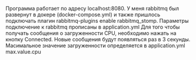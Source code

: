 Программа работает по адресу localhost:8080.
У меня rabbitmq был развернут в докере (docker-compose.yml) и также пришлось подключать плагин rabbitmq-plugins enable rabbitmq_stomp. Параметры подключение к rabbitmq прописаны в application.yml
Для того чтобы получать сообщения о загруженности CPU, необходимо нажать на кнопку Connected. Новые сообщения будут появляться раз в 3 секунды. Масимальное значение загруженности определяется в application.yml max.value.cpu
